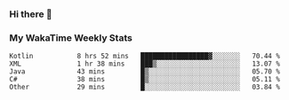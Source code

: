 ### Hi there 👋

<!--
**royschrauwen/royschrauwen** is a ✨ _special_ ✨ repository because its `README.md` (this file) appears on your GitHub profile.

Here are some ideas to get you started:

- 🔭 I’m currently working on ...
- 🌱 I’m currently learning ...
- 👯 I’m looking to collaborate on ...
- 🤔 I’m looking for help with ...
- 💬 Ask me about ...
- 📫 How to reach me: ...
- 😄 Pronouns: ...
- ⚡ Fun fact: ...
-->


### My WakaTime Weekly Stats
<!--START_SECTION:waka-->

```text
Kotlin           8 hrs 52 mins   █████████████████▓░░░░░░░   70.44 %
XML              1 hr 38 mins    ███▒░░░░░░░░░░░░░░░░░░░░░   13.07 %
Java             43 mins         █▒░░░░░░░░░░░░░░░░░░░░░░░   05.70 %
C#               38 mins         █▒░░░░░░░░░░░░░░░░░░░░░░░   05.11 %
Other            29 mins         █░░░░░░░░░░░░░░░░░░░░░░░░   03.84 %
```

<!--END_SECTION:waka-->
